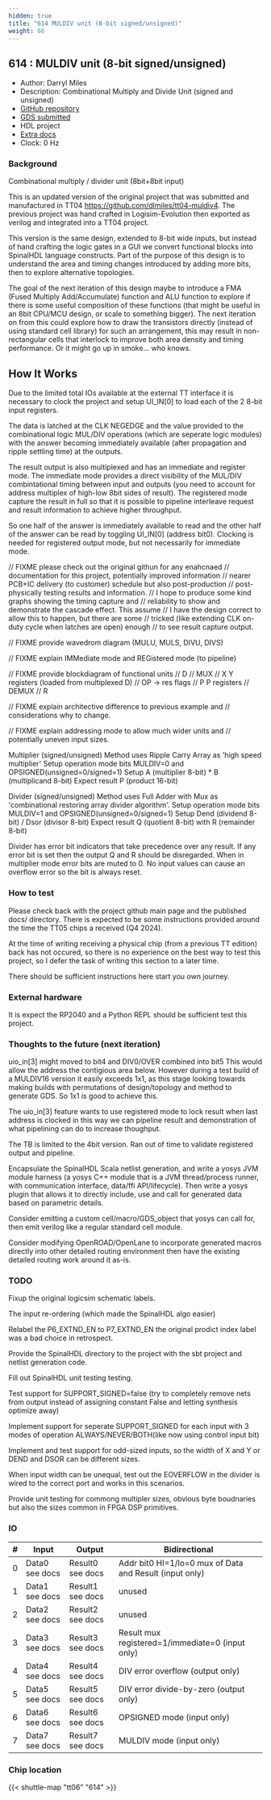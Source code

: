 ```yaml
---
hidden: true
title: "614 MULDIV unit (8-bit signed/unsigned)"
weight: 66
---
```


## 614 : MULDIV unit (8-bit signed/unsigned)

* Author: Darryl Miles
* Description: Combinational Multiply and Divide Unit (signed and unsigned)
* [GitHub repository](https://github.com/dlmiles/tt06-muldiv8)
* [GDS submitted](https://github.com/dlmiles/tt06-muldiv8/actions/runs/8743393425)
* HDL project
* [Extra docs]()
* Clock: 0 Hz

<!---

This file is used to generate your project datasheet. Please fill in the information below and delete any unused
sections.

You can also include images in this folder and reference them in the markdown. Each image must be less than
512 kb in size, and the combined size of all images must be less than 1 MB.
-->


### Background

Combinational multiply / divider unit (8bit+8bit input)

This is an updated version of the original project that was submitted and
manufactured in TT04 https://github.com/dlmiles/tt04-muldiv4.  The previous
project was hand crafted in Logisim-Evolution then exported as verilog and
integrated into a TT04 project.

This version is the same design, extended to 8-bit wide inputs, but instead
of hand crafting the logic gates in a GUI we convert functional blocks into
SpinalHDL language constructs.  Part of the purpose of this design is to
understand the area and timing changes introduced by adding more bits, then
to explore alternative topologies.

The goal of the next iteration of this design maybe to introduce a FMA
(Fused Multiply Add/Accumulate) function and ALU function to explore if
there is some useful composition of these functions (that might be useful
in an 8bit CPU/MCU design, or scale to something bigger).  The next
iteration on from this could explore how to draw the transistors directly
(instead of using standard cell library) for such an arrangement, this may
result in non-rectangular cells that interlock to improve both area density
and timing performance.  Or it might go up in smoke... who knows.

## How It Works

Due to the limited total IOs available at the external TT interface it is
necessary to clock the project and setup UI_IN[0] to load each of the 2
8-bit input registers.

The data is latched at the CLK NEGEDGE and the value provided to the
combinational logic MUL/DIV operations (which are seperate logic modules)
with the answer becoming immediately available (after propagation and
ripple settling time) at the outputs.

The result output is also multiplexed and has an immediate and register
mode.  The immediate mode provides a direct visibility of the MUL/DIV
combintational timing between input and outputs (you need to account for
address multiplex of high-low 8bit sides of result).  The registered mode
capture the result in full so that it is possible to pipeline interleave
request and result information to achieve higher throughput.

So one half of the answer is immediately available to read and the other
half of the answer can be read by toggling UI_IN[0] (address bit0).
Clocking is needed for registered output mode, but not necessarily for
immediate mode.

// FIXME please check out the original githun for any enahcnaed
// documentation for this project, potentially improved information
// nearer PCB+IC delivery (to customer) schedule but also post-production
// post-physically testing results and information.
// I hope to produce some kind graphs showing the timing capture and
// reliability to show and demonstrate the cascade effect.  This assume
// I have the design correct to allow this to happen, but there are some
// tricked (like extending CLK on-duty cycle when latches are open) enough
// to see result capture output.

// FIXME provide wavedrom diagram (MULU, MULS, DIVU, DIVS)

// FIXME explain IMMediate mode and REGistered mode (to pipeline)

// FIXME provide blockdiagram of functional units
//    D
//   MUX
//   X Y registers (loaded from multiplexed D)
//    OP -> res flags
//   P P registers
//  DEMUX
//    R

// FIXME explain architective difference to previous example and
// considerations why to change.

// FIXME explain addressing mode to allow much wider units and
//  potentially uneven input sizes.

Multiplier (signed/unsigned)
Method uses Ripple Carry Array as 'high speed multiplier'
Setup operation mode bits MULDIV=0 and OPSIGNED(unsigned=0/signed=1)
Setup A (multiplier 8-bit) * B (multiplicand 8-bit)
Expect result P (product 16-bit)

Divider (signed/unsigned)
Method uses Full Adder with Mux as 'combinational restoring array divider algorithm'.
Setup operation mode bits MULDIV=1 and OPSIGNED(unsigned=0/signed=1)
Setup Dend (dividend 8-bit) / Dsor (divisor 8-bit)
Expect result Q (quotient 8-bit) with R (remainder 8-bit)

Divider has error bit indicators that take precedence over any result.
If any error bit is set then the output Q and R should be disregarded.
When in multiplier mode error bits are muted to 0.
No input values can cause an overflow error so the bit is always reset.

### How to test

Please check back with the project github main page and the published
docs/ directory.  There is expected to be some instructions provided
around the time the TT05 chips a received (Q4 2024).

At the time of writing receiving a physical chip (from a previous TT
edition) back has not occured, so there is no experience on the best
way to test this project, so I defer the task of writing this section
to a later time.

There should be sufficient instructions here start you own journey.

### External hardware

It is expect the RP2040 and a Python REPL should be sufficient test this
project.

### Thoughts to the future (next iteration)

uio_in[3] might moved to bit4 and DIV0/OVER combined into bit5
This would allow the address the contigious area below.
However during a test build of a MULDIV16 version it easily exceeds 1x1, as
this stage looking towards making builds with permutations of
design/topology and method to generate GDS.  So 1x1 is good to achieve this.

The uio_in[3] feature wants to use registered mode to lock result when last address
is clocked in this way we can pipeline result and demonstration of what pipelining
can do to increase thoughput.

The TB is limited to the 4bit version.  Ran out of time to validate
registered output and pipeline.

Encapsulate the SpinalHDL Scala netlist generation, and write a yosys JVM
module harness (a yosys C++ module that is a JVM thread/process runner, with
communication interface, data/ffi API/lifecycle).  Then write a yosys plugin
that allows it to directly include, use and call for generated data based on
parametric details.

Consider emitting a custom cell/macro/GDS_object that yosys can call for,
then emit verilog like a regular standard cell module.

Consider modifying OpenROAD/OpenLane to incorporate generated macros
directly into other detailed routing environment then have the existing
detailed routing work around it as-is.

### TODO

Fixup the original logicsim schematic labels.

The input re-ordering (which made the SpinalHDL algo easier)

Relabel the P6_EXTND_EN to P7_EXTND_EN the original prodict index label was
a bad choice in retrospect.

Provide the SpinalHDL directory to the project with the sbt project and
netlist generation code.

Fill out SpinalHDL unit testing testing.

Test support for SUPPORT_SIGNED=false (try to completely remove nets from
output instead of assigning constant False and letting synthesis optimize
away)

Implement support for seperate SUPPORT_SIGNED for each input with 3 modes
of operation ALWAYS/NEVER/BOTH(like now using control input bit)

Implement and test support for odd-sized inputs, so the width of X and Y or
DEND and DSOR can be different sizes.

When input width can be unequal, test out the EOVERFLOW in the divider is
wired to the correct port and works in this scenarios.

Provide unit testing for commong multipler sizes, obvious byte boudnaries
but also the sizes common in FPGA DSP primitives.


### IO

| #             | Input    | Output   | Bidirectional   |
| ------------- | -------- | -------- | --------------- |
| 0 | Data0 see docs  | Result0 see docs  | Addr bit0 HI=1/lo=0 mux of Data and Result (input only)        |
| 1 | Data1 see docs  | Result1 see docs  | unused        |
| 2 | Data2 see docs  | Result2 see docs  | unused        |
| 3 | Data3 see docs  | Result3 see docs  | Result mux registered=1/immediate=0 (input only)        |
| 4 | Data4 see docs  | Result4 see docs  | DIV error overflow (output only)        |
| 5 | Data5 see docs  | Result5 see docs  | DIV error divide-by-zero (output only)        |
| 6 | Data6 see docs  | Result6 see docs  | OPSIGNED mode (input only)        |
| 7 | Data7 see docs  | Result7 see docs  | MULDIV mode (input only)        |


### Chip location

{{< shuttle-map "tt06" "614" >}}
